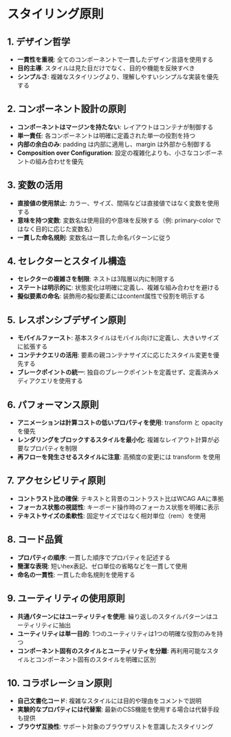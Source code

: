 # スタイリング原則

## 1. デザイン哲学

- **一貫性を重視**: 全てのコンポーネントで一貫したデザイン言語を使用する
- **目的主導**: スタイルは見た目だけでなく、目的や機能を反映すべき
- **シンプルさ**: 複雑なスタイリングより、理解しやすいシンプルな実装を優先する

## 2. コンポーネント設計の原則

- **コンポーネントはマージンを持たない**: レイアウトはコンテナが制御する
- **単一責任**: 各コンポーネントは明確に定義された単一の役割を持つ
- **内部の余白のみ**: padding は内部に適用し、margin は外部から制御する
- **Composition over Configuration**: 設定の複雑化よりも、小さなコンポーネントの組み合わせを優先

## 3. 変数の活用

- **直接値の使用禁止**: カラー、サイズ、間隔などは直接値ではなく変数を使用する
- **意味を持つ変数**: 変数名は使用目的や意味を反映する（例: primary-color ではなく目的に応じた変数名）
- **一貫した命名規則**: 変数名は一貫した命名パターンに従う

## 4. セレクターとスタイル構造

- **セレクターの複雑さを制限**: ネストは3階層以内に制限する
- **ステートは明示的に**: 状態変化は明確に定義し、複雑な組み合わせを避ける
- **擬似要素の命名**: 装飾用の擬似要素にはcontent属性で役割を明示する

## 5. レスポンシブデザイン原則

- **モバイルファースト**: 基本スタイルはモバイル向けに定義し、大きいサイズに拡張する
- **コンテナクエリの活用**: 要素の親コンテナサイズに応じたスタイル変更を優先する
- **ブレークポイントの統一**: 独自のブレークポイントを定義せず、定義済みメディアクエリを使用する

## 6. パフォーマンス原則

- **アニメーションは計算コストの低いプロパティを使用**: transform と opacity を優先
- **レンダリングをブロックするスタイルを最小化**: 複雑なレイアウト計算が必要なプロパティを制限
- **再フローを発生させるスタイルに注意**: 高頻度の変更には transform を使用

## 7. アクセシビリティ原則

- **コントラスト比の確保**: テキストと背景のコントラスト比はWCAG AAに準拠
- **フォーカス状態の視認性**: キーボード操作時のフォーカス状態を明確に表示
- **テキストサイズの柔軟性**: 固定サイズではなく相対単位（rem）を使用

## 8. コード品質

- **プロパティの順序**: 一貫した順序でプロパティを記述する
- **簡潔な表現**: 短いhex表記、ゼロ単位の省略などを一貫して使用
- **命名の一貫性**: 一貫した命名規則を使用する

## 9. ユーティリティの使用原則

- **共通パターンにはユーティリティを使用**: 繰り返しのスタイルパターンはユーティリティに抽出
- **ユーティリティは単一目的**: 1つのユーティリティは1つの明確な役割のみを持つ
- **コンポーネント固有のスタイルとユーティリティを分離**: 再利用可能なスタイルとコンポーネント固有のスタイルを明確に区別

## 10. コラボレーション原則

- **自己文書化コード**: 複雑なスタイルには目的や理由をコメントで説明
- **実験的なプロパティには代替案**: 最新のCSS機能を使用する場合は代替手段も提供
- **ブラウザ互換性**: サポート対象のブラウザリストを意識したスタイリング
